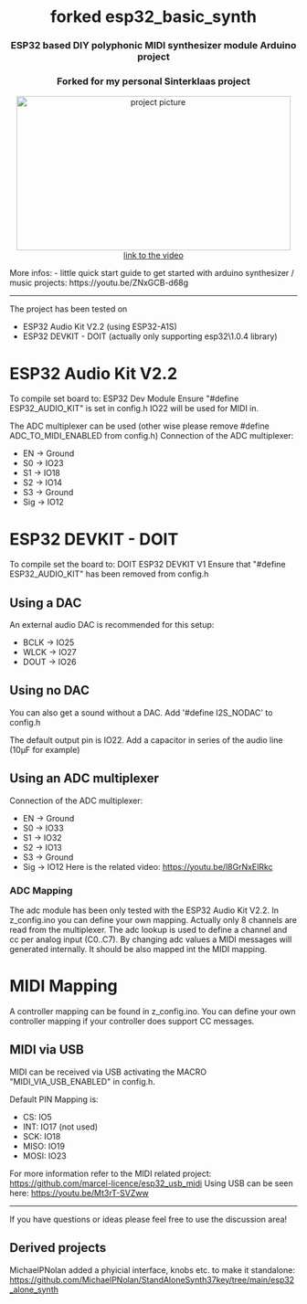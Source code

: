 <h1 align="center">forked esp32_basic_synth</h1>
<h3 align="center">ESP32 based DIY polyphonic MIDI synthesizer module Arduino project</h3>  
<h3 align="center">Forked for my personal Sinterklaas project</h3>  
<p align="center"> 
  <img src="img/splash.jpg" alt="project picture" width="480px" height="270px"><br>
  <a href="https://youtu.be/5XVK5MOKmZw">link to the video</a>
</p>
More infos:
- little quick start guide to get started with arduino synthesizer / music projects: https://youtu.be/ZNxGCB-d68g

---
The project has been tested on
- ESP32 Audio Kit V2.2 (using ESP32-A1S)
- ESP32 DEVKIT - DOIT (actually only supporting esp32\1.0.4 library)

# ESP32 Audio Kit V2.2
To compile set board to: ESP32 Dev Module
Ensure "#define ESP32_AUDIO_KIT" is set in config.h
IO22 will be used for MIDI in.

The ADC multiplexer can be used (other wise please remove #define ADC_TO_MIDI_ENABLED from config.h)
Connection of the ADC multiplexer:
- EN -> Ground
- S0 -> IO23
- S1 -> IO18
- S2 -> IO14
- S3 -> Ground
- Sig -> IO12

# ESP32 DEVKIT - DOIT
To compile set the board to: DOIT ESP32 DEVKIT V1
Ensure that "#define ESP32_AUDIO_KIT" has been removed from config.h

## Using a DAC
An external audio DAC is recommended for this setup:
- BCLK -> IO25
- WLCK -> IO27
- DOUT -> IO26

## Using no DAC
You can also get a sound without a DAC.
Add '#define I2S_NODAC' to config.h

The default output pin is IO22. Add a capacitor in series of the audio line (10µF for example)

## Using an ADC multiplexer
Connection of the ADC multiplexer:
- EN -> Ground
- S0 -> IO33
- S1 -> IO32
- S2 -> IO13
- S3 -> Ground
- Sig -> IO12
Here is the related video: https://youtu.be/l8GrNxElRkc

### ADC Mapping
The adc module has been only tested with the ESP32 Audio Kit V2.2.
In z_config.ino you can define your own mapping. Actually only 8 channels are read from the multiplexer.
The adc lookup is used to define a channel and cc per analog input (C0..C7).
By changing adc values a MIDI messages will generated internally.
It should be also mapped int the MIDI mapping.

# MIDI Mapping
A controller mapping can be found in z_config.ino.
You can define your own controller mapping if your controller does support CC messages.

## MIDI via USB
MIDI can be received via USB activating the MACRO "MIDI_VIA_USB_ENABLED" in config.h.

Default PIN Mapping is:
- CS: IO5
- INT: IO17 (not used)
- SCK: IO18
- MISO: IO19
- MOSI: IO23

For more information refer to the MIDI related project: https://github.com/marcel-licence/esp32_usb_midi
Using USB can be seen here: https://youtu.be/Mt3rT-SVZww

---
If you have questions or ideas please feel free to use the discussion area!

Derived projects 
---

MichaelPNolan added a phyicial interface, knobs etc. to make it standalone: https://github.com/MichaelPNolan/StandAloneSynth37key/tree/main/esp32_alone_synth
